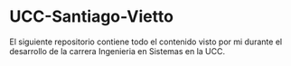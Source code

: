 # UCC-Santiago-Vietto
El siguiente repositorio contiene todo el contenido visto por mi durante el desarrollo de la carrera Ingenieria en Sistemas en la UCC.
